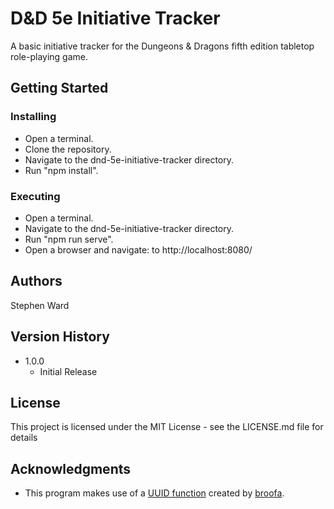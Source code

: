 # D&D 5e Initiative Tracker

A basic initiative tracker for the Dungeons & Dragons fifth edition tabletop role-playing game.

## Getting Started

### Installing

* Open a terminal.
* Clone the repository.
* Navigate to the dnd-5e-initiative-tracker directory.
* Run "npm install".

### Executing

* Open a terminal.
* Navigate to the dnd-5e-initiative-tracker directory.
* Run "npm run serve".
* Open a browser and navigate: to http://localhost:8080/

## Authors

Stephen Ward

## Version History

* 1.0.0
    * Initial Release

## License

This project is licensed under the MIT License - see the LICENSE.md file for details

## Acknowledgments

* This program makes use of a [UUID function](https://stackoverflow.com/questions/105034/how-to-create-a-guid-uuid#2117523) created by [broofa](https://stackoverflow.com/users/109538/broofa).